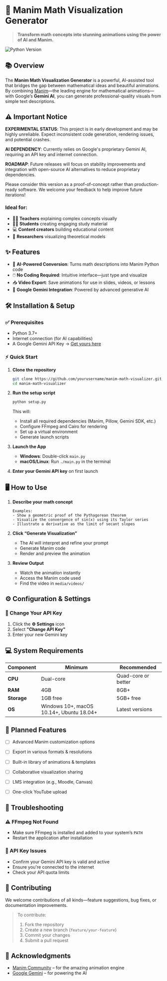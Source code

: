 # 🧮 Manim Math Visualization Generator

> **Transform math concepts into stunning animations using the power of AI and Manim.**

![Python Version](https://img.shields.io/badge/python-3.7+-blue.svg)


## 📚 Overview

The **Manim Math Visualization Generator** is a powerful, AI-assisted tool that bridges the gap between mathematical ideas and beautiful animations. By combining [Manim](https://www.manim.community/)—the leading engine for mathematical animations—with Google’s **Gemini AI**, you can generate professional-quality visuals from simple text descriptions.

## ⚠️ Important Notice

**EXPERIMENTAL STATUS**: This project is in early development and may be highly unreliable. Expect inconsistent code generation, rendering issues, and potential crashes.

**AI DEPENDENCY**: Currently relies on Google's proprietary Gemini AI, requiring an API key and internet connection.

**ROADMAP**: Future releases will focus on stability improvements and integration with open-source AI alternatives to reduce proprietary dependencies.

Please consider this version as a proof-of-concept rather than production-ready software. We welcome your feedback to help improve future iterations!

### Ideal for:
- 👩‍🏫 **Teachers** explaining complex concepts visually  
- 👨‍🎓 **Students** creating engaging study material  
- 💻 **Content creators** building educational content  
- 🧪 **Researchers** visualizing theoretical models  


## ✨ Features

- 🤖 **AI-Powered Conversion**: Turns math descriptions into Manim Python code   
- 🖱️ **No Coding Required**: Intuitive interface—just type and visualize  
- 📥 **Video Export**: Save animations for use in slides, videos, or lessons  
- 🔗 **Google Gemini Integration**: Powered by advanced generative AI  


## 🛠️ Installation & Setup

### ✅ Prerequisites

- Python 3.7+
- Internet connection (for AI capabilities)
- A Google Gemini API Key → [Get yours here](https://aistudio.google.com/)

### ⚡ Quick Start

1. **Clone the repository**
   ```bash
   git clone https://github.com/yourusername/manim-math-visualizer.git
   cd manim-math-visualizer
   ```

2. **Run the setup script**
   ```bash
   python setup.py
   ```

   This will:
   - Install all required dependencies (Manim, Pillow, Gemini SDK, etc.)
   - Configure FFmpeg and Cairo for rendering
   - Set up a virtual environment
   - Generate launch scripts

3. **Launch the App**
   - **Windows**: Double-click `main.py`
   - **macOS/Linux**: Run `./main.py` in the terminal

4. **Enter your Gemini API key** on first launch


## 🖥️ How to Use

1. **Describe your math concept**
   ```
   Examples:
   - Show a geometric proof of the Pythagorean theorem
   - Visualize the convergence of sin(x) using its Taylor series
   - Illustrate a derivative as the limit of secant slopes
   ```

2. **Click “Generate Visualization”**
   - The AI will interpret and refine your prompt
   - Generate Manim code
   - Render and preview the animation

3. **Review Output**
   - Watch the animation instantly
   - Access the Manim code used
   - Find the video in `media/videos/`


## ⚙️ Configuration & Settings

### 🔐 Change Your API Key

1. Click the **⚙️ Settings** icon
2. Select **"Change API Key"**
3. Enter your new Gemini key


## 💻 System Requirements

| Component | Minimum | Recommended |
|-----------|---------|-------------|
| **CPU**   | Dual-core | Quad-core or better |
| **RAM**   | 4GB       | 8GB+                |
| **Storage**| 1GB free | 5GB+ free           |
| **OS**    | Windows 10+, macOS 10.14+, Ubuntu 18.04+ | Latest versions |


## 🚧 Planned Features

- [ ] Advanced Manim customization options
- [ ] Export in various formats & resolutions
- [ ] Built-in library of animations & templates
- [ ] Collaborative visualization sharing
- [ ] LMS integration (e.g., Moodle, Canvas)
- [ ] One-click YouTube upload


## 🧰 Troubleshooting

### ⚠️ FFmpeg Not Found
- Make sure FFmpeg is installed and added to your system’s `PATH`
- Restart the application after installation

### 🔐 API Key Issues
- Confirm your Gemini API key is valid and active
- Ensure you're connected to the internet
- Check your API quota limits


## 🤝 Contributing

We welcome contributions of all kinds—feature suggestions, bug fixes, or documentation improvements.

> To contribute:
> 1. Fork the repository  
> 2. Create a new branch (`feature/your-feature`)  
> 3. Commit your changes  
> 4. Submit a pull request


## 🙏 Acknowledgments

- [Manim Community](https://www.manim.community/) – for the amazing animation engine
- [Google Gemini](https://deepmind.google/technologies/gemini/) – for powering the AI
